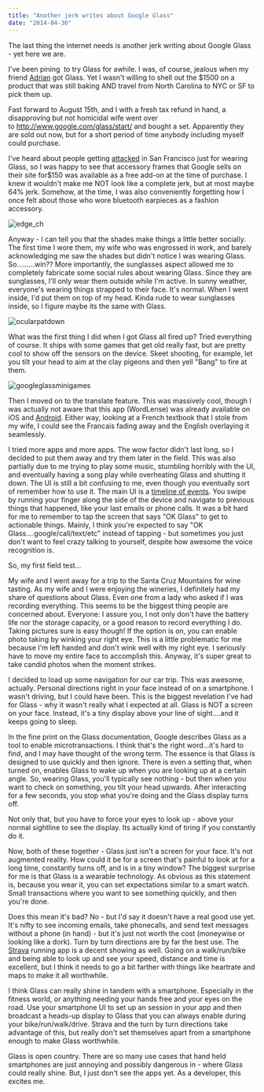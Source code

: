 ```yaml
---
title: "Another jerk writes about Google Glass"
date: "2014-04-30"
---
```


The last thing the internet needs is another jerk writing about Google Glass - yet here we are.

I've been pining  to try Glass for awhile. I was, of course, jealous when my friend [Adrian](http://pomil.io/adrian/) got Glass. Yet I wasn't willing to shell out the $1500 on a product that was still baking AND travel from North Carolina to NYC or SF to pick them up.

Fast forward to August 15th, and I with a fresh tax refund in hand, a disapproving but not homicidal wife went over to http://www.google.com/glass/start/ and bought a set. Apparently they are sold out now, but for a short period of time anybody including myself could purchase.

I've heard about people getting [attacked](http://blog.sfgate.com/stew/2014/04/14/another-google-glass-wearer-attacked-in-s-f/) in San Francisco just for wearing Glass, so I was happy to see that accessory frames that Google sells on their site for$150 was available as a free add-on at the time of purchase. I knew it wouldn't make me NOT look like a complete jerk, but at most maybe 64% jerk. Somehow, at the time, I was also conveniently forgetting how I once felt about those who wore bluetooth earpieces as a fashion accessory.

![edge_ch](https://d2ypg8o05lff0b.cloudfront.net/wp-content/uploads/2014/04/edge_ch.png)

Anyway - I can tell you that the shades make things a little better socially. The first time I wore them, my wife who was engrossed in work, and barely acknowledging me saw the shades but didn't notice I was wearing Glass. So.........win?? More importantly, the sunglasses aspect allowed me to completely fabricate some social rules about wearing Glass. Since they are sunglasses, I'll only wear them outside while I'm active. In sunny weather, everyone's wearing things strapped to their face. It's normal. When I went inside, I'd put them on top of my head. Kinda rude to wear sunglasses inside, so I figure maybe its the same with Glass.

![ocularpatdown](https://d2ypg8o05lff0b.cloudfront.net/wp-content/uploads/2014/04/ocularpatdown.jpg)

What was the first thing I did when I got Glass all fired up? Tried everything of course. It ships with some games that get old really fast, but are pretty cool to show off the sensors on the device. Skeet shooting, for example, let you tilt your head to aim at the clay pigeons and then yell "Bang" to fire at them.

![googleglassminigames](https://d2ypg8o05lff0b.cloudfront.net/wp-content/uploads/2014/04/googleglassminigames-300x165.png)

Then I moved on to the translate feature. This was massively cool, though I was actually not aware that this app (WordLense) was already available on iOS and [Android](https://play.google.com/store/apps/details?id=com.questvisual.wordlens). Either way, looking at a French textbook that I stole from my wife, I could see the Francais fading away and the English overlaying it seamlessly.

I tried more apps and more apps. The wow factor didn't last long, so I decided to put them away and try them later in the field. This was also partially due to me trying to play some music, stumbling horribly with the UI, and eventually having a song play while overheating Glass and shutting it down. The UI is still a bit confusing to me, even though you eventually sort of remember how to use it. The main UI is a [timeline of events](https://developers.google.com/glass/develop/mirror/static-cards). You swipe by running your finger along the side of the device and navigate to previous things that happened, like your last emails or phone calls. It was a bit hard for me to remember to tap the screen that says "OK Glass" to get to actionable things. Mainly, I think you're expected to say "OK Glass....google/call/text/etc" instead of tapping - but sometimes you just don't want to feel crazy talking to yourself, despite how awesome the voice recognition is.

So, my first field test...

My wife and I went away for a trip to the Santa Cruz Mountains for wine tasting. As my wife and I were enjoying the wineries, I definitely had my share of questions about Glass. Even one from a lady who asked if I was recording everything. This seems to be the biggest thing people are concerned about. Everyone: I assure you, I not only don't have the battery life nor the storage capacity, or a good reason to record everything I do. Taking pictures sure is easy though! If the option is on, you can enable photo taking by winking your right eye. This is a little problematic for me because I'm left handed and don't wink well with my right eye. I seriously have to move my entire face to accomplish this. Anyway, it's super great to take candid photos when the moment strikes.

I decided to load up some navigation for our car trip. This was awesome, actually. Personal directions right in your face instead of on a smartphone. I wasn't driving, but I could have been. This is the biggest revelation I've had for Glass - why it wasn't really what I expected at all. Glass is NOT a screen on your face. Instead, it's a tiny display above your line of sight....and it keeps going to sleep.

In the fine print on the Glass documentation, Google describes Glass as a tool to enable microtransactions. I think that's the right word...it's hard to find, and I may have thought of the wrong term. The essence is that Glass is designed to use quickly and then ignore. There is even a setting that, when turned on, enables Glass to wake up when you are looking up at a certain angle. So, wearing Glass, you'll typically see nothing - but then when you want to check on something, you tilt your head upwards. After interacting for a few seconds, you stop what you're doing and the Glass display turns off.

Not only that, but you have to force your eyes to look up - above your normal sightline to see the display. Its actually kind of tiring if you constantly do it.

Now, both of these together - Glass just isn't a screen for your face. It's not augmented reality. How could it be for a screen that's painful to look at for a long time, constantly turns off, and is in a tiny window? The biggest surprise for me is that Glass is a wearable technology. As obvious as this statement is, because you wear it, you can set expectations similar to a smart watch. Small transactions where you want to see something quickly, and then you're done.

Does this mean it's bad? No - but I'd say it doesn't have a real good use yet. It's nifty to see incoming emails, take phonecalls, and send text messages without a phone (in hand) - but it's just not worth the cost (moneywise or looking like a dork). Turn by turn directions are by far the best use. The [Strava](http://www.strava.com/) running app is a decent showing as well. Going on a walk/run/bike and being able to look up and see your speed, distance and time is excellent, but I think it needs to go a bit farther with things like heartrate and maps to make it all worthwhile.

I think Glass can really shine in tandem with a smartphone. Especially in the fitness world, or anything needing your hands free and your eyes on the road. Use your smartphone UI to set up an session in your app and then broadcast a heads-up display to Glass that you can always enable during your bike/run/walk/drive. Strava and the turn by turn directions take advantage of this, but really don't set themselves apart from a smartphone enough to make Glass worthwhile.

Glass is open country. There are so many use cases that hand held smartphones are just annoying and possibly dangerous in - where Glass could really shine. But, I just don't see the apps yet. As a developer, this excites me.
